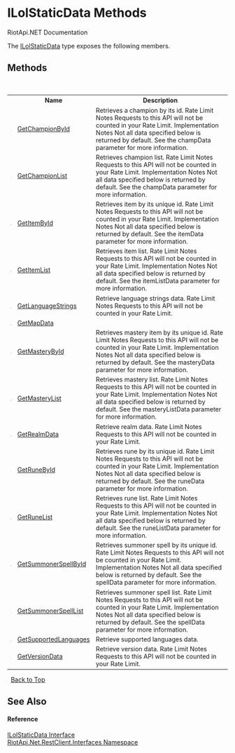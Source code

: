 # ILolStaticData Methods
RiotApi.NET Documentation 

The <a href="aa83650f-f275-e38f-8f62-14b2064f0eac">ILolStaticData</a> type exposes the following members.


## Methods
&nbsp;<table><tr><th></th><th>Name</th><th>Description</th></tr><tr><td>![Public method](media/pubmethod.gif "Public method")</td><td><a href="4055f041-ed9a-6f30-c994-8e408c2aa1bc">GetChampionById</a></td><td>
Retrieves a champion by its id. Rate Limit Notes Requests to this API will not be counted in your Rate Limit. Implementation Notes Not all data specified below is returned by default. See the champData parameter for more information.</td></tr><tr><td>![Public method](media/pubmethod.gif "Public method")</td><td><a href="81f1dcae-f333-0669-bb6d-7b9b9f553a61">GetChampionList</a></td><td>
Retrieves champion list. Rate Limit Notes Requests to this API will not be counted in your Rate Limit. Implementation Notes Not all data specified below is returned by default. See the champData parameter for more information.</td></tr><tr><td>![Public method](media/pubmethod.gif "Public method")</td><td><a href="74831710-9336-5cb3-16b2-21cc8d8725e3">GetItemById</a></td><td>
Retrieves item by its unique id. Rate Limit Notes Requests to this API will not be counted in your Rate Limit. Implementation Notes Not all data specified below is returned by default. See the itemData parameter for more information.</td></tr><tr><td>![Public method](media/pubmethod.gif "Public method")</td><td><a href="a46d8a15-224c-276c-7964-42d1b211f7be">GetItemList</a></td><td>
Retrieves item list. Rate Limit Notes Requests to this API will not be counted in your Rate Limit. Implementation Notes Not all data specified below is returned by default. See the itemListData parameter for more information.</td></tr><tr><td>![Public method](media/pubmethod.gif "Public method")</td><td><a href="46ed068e-c3b0-bc55-d2fe-4a3f5102f7c0">GetLanguageStrings</a></td><td>
Retrieve language strings data. Rate Limit Notes Requests to this API will not be counted in your Rate Limit.</td></tr><tr><td>![Public method](media/pubmethod.gif "Public method")</td><td><a href="2f4fd396-1eda-39ff-0b0b-c71da911b019">GetMapData</a></td><td /></tr><tr><td>![Public method](media/pubmethod.gif "Public method")</td><td><a href="8d475451-825c-c1dd-a69f-534423860b33">GetMasteryById</a></td><td>
Retrieves mastery item by its unique id. Rate Limit Notes Requests to this API will not be counted in your Rate Limit. Implementation Notes Not all data specified below is returned by default. See the masteryData parameter for more information.</td></tr><tr><td>![Public method](media/pubmethod.gif "Public method")</td><td><a href="cbfbe8d8-ade1-791b-136e-95e683a287df">GetMasteryList</a></td><td>
Retrieves mastery list. Rate Limit Notes Requests to this API will not be counted in your Rate Limit. Implementation Notes Not all data specified below is returned by default. See the masteryListData parameter for more information.</td></tr><tr><td>![Public method](media/pubmethod.gif "Public method")</td><td><a href="12d3aabc-7b24-e42b-318a-a289c47b9120">GetRealmData</a></td><td>
Retrieve realm data. Rate Limit Notes Requests to this API will not be counted in your Rate Limit.</td></tr><tr><td>![Public method](media/pubmethod.gif "Public method")</td><td><a href="16623ec2-7235-f40f-9abb-e8dac99ba0f4">GetRuneById</a></td><td>
Retrieves rune by its unique id. Rate Limit Notes Requests to this API will not be counted in your Rate Limit. Implementation Notes Not all data specified below is returned by default. See the runeData parameter for more information.</td></tr><tr><td>![Public method](media/pubmethod.gif "Public method")</td><td><a href="a807f6f2-b04f-a957-9605-4257dc8cdaa8">GetRuneList</a></td><td>
Retrieves rune list. Rate Limit Notes Requests to this API will not be counted in your Rate Limit. Implementation Notes Not all data specified below is returned by default. See the runeListData parameter for more information.</td></tr><tr><td>![Public method](media/pubmethod.gif "Public method")</td><td><a href="5d713cb7-4ab9-9080-ed5e-a749a1c6814f">GetSummonerSpellById</a></td><td>
Retrieves summoner spell by its unique id. Rate Limit Notes Requests to this API will not be counted in your Rate Limit. Implementation Notes Not all data specified below is returned by default. See the spellData parameter for more information.</td></tr><tr><td>![Public method](media/pubmethod.gif "Public method")</td><td><a href="8d154663-feb1-d59c-c1d7-c4b830c4cf45">GetSummonerSpellList</a></td><td>
Retrieves summoner spell list. Rate Limit Notes Requests to this API will not be counted in your Rate Limit. Implementation Notes Not all data specified below is returned by default. See the spellData parameter for more information.</td></tr><tr><td>![Public method](media/pubmethod.gif "Public method")</td><td><a href="8a474d69-a25f-aab4-079d-47f814803a40">GetSupportedLanguages</a></td><td>
Retrieve supported languages data.</td></tr><tr><td>![Public method](media/pubmethod.gif "Public method")</td><td><a href="5e2d4fed-eba9-8492-cc39-c613c4c9debc">GetVersionData</a></td><td>
Retrieve version data. Rate Limit Notes Requests to this API will not be counted in your Rate Limit.</td></tr></table>&nbsp;
<a href="#ilolstaticdata-methods">Back to Top</a>

## See Also


#### Reference
<a href="aa83650f-f275-e38f-8f62-14b2064f0eac">ILolStaticData Interface</a><br /><a href="48cda41f-0d73-abf8-ab33-13ac48004c66">RiotApi.Net.RestClient.Interfaces Namespace</a><br />